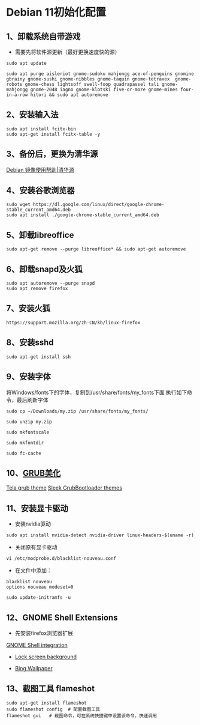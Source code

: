 # Debian 11初始化配置
## 1、卸载系统自带游戏
* 需要先将软件源更新（最好更换速度快的源）

``` shell
sudo apt update

sudo apt purge aisleriot gnome-sudoku mahjongg ace-of-penguins gnomine gbrainy gnome-sushi gnome-nibbles gnome-taquin gnome-tetravex  gnome-robots gnome-chess lightsoff swell-foop quadrapassel tali gnome-mahjongg gnome-2048 iagno gnome-klotski five-or-more gnome-mines four-in-a-row hitori && sudo apt autoremove
```
## 2、安装输入法

``` shell
sudo apt install fcitx-bin
sudo apt-get install fcitx-table -y
```

## 3、备份后，更换为清华源
[Debian 镜像使用帮助|清华源](https://mirrors.tuna.tsinghua.edu.cn/help/debian/)


## 4、安装谷歌浏览器

``` shell
sudo wget https://dl.google.com/linux/direct/google-chrome-stable_current_amd64.deb
sudo apt install ./google-chrome-stable_current_amd64.deb
```
## 5、卸载libreoffice
``` shell
sudo apt-get remove --purge libreoffice* && sudo apt-get autoremove
```
## 6、卸载snapd及火狐
``` shell
sudo apt autoremove --purge snapd
sudo apt remove firefox
```
## 7、安装火狐
``` shell
https://support.mozilla.org/zh-CN/kb/linux-firefox
```
## 8、安装sshd
``` shell
sudo apt-get install ssh
```
## 9、安装字体
将Windows/fonts下的字体，复制到/usr/share/fonts/my_fonts下面
执行如下命令，最后刷新字体
``` shell
sudo cp ~/Downloads/my.zip /usr/share/fonts/my_fonts/

sudo unzip my.zip 

sudo mkfontscale

sudo mkfontdir

sudo fc-cache
```
## 10、[GRUB美化](https://www.gnome-look.org/p/1307852)
[Tela grub theme](https://github.com/vinceliuice/grub2-themes)
[Sleek GrubBootloader themes](https://github.com/sandesh236/sleek--themes)

## 11、安装显卡驱动

* 安装nvidia驱动

``` shell
sudo apt install nvidia-detect nvidia-driver linux-headers-$(uname -r)
```

* 关闭原有显卡驱动

``` shell
vi /etc/modprobe.d/blacklist-nouveau.conf
```

* 在文件中添加：

``` shell
blacklist nouveau
options nouveau modeset=0
```

``` shell
sudo update-initramfs -u
```

## 12、GNOME Shell Extensions

* 先安装firefox浏览器扩展

[GNOME Shell integration](https://addons.mozilla.org/zh-CN/firefox/addon/gnome-shell-integration/)

* [Lock screen background](https://extensions.gnome.org/extension/1476/unlock-dialog-background/)

* [Bing Wallpaper](https://extensions.gnome.org/extension/1262/bing-wallpaper-changer/)

## 13、截图工具 flameshot

``` shell
sudo apt-get install flameshot
sudo flameshot config  # 配置截图工具
flameshot gui   # 截图命令，可在系统快捷键中设置该命令，快速调用
```
